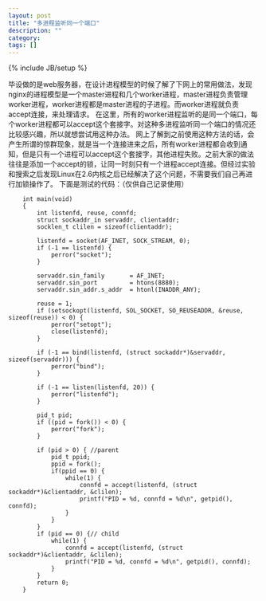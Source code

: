 ```yaml
---
layout: post
title: "多进程监听同一个端口"
description: ""
category: 
tags: []
---
```

{% include JB/setup %}

  毕设做的是web服务器，在设计进程模型的时候了解了下网上的常用做法，发现nginx的进程模型是一个master进程和几个worker进程，master进程负责管理worker进程，worker进程都是master进程的子进程。而worker进程就负责accept连接，来处理请求。
  在这里，所有的worker进程监听的是同一个端口，每个worker进程都可以accept这个套接字。对这种多进程监听同一个端口的情况还比较感兴趣，所以就想尝试用这种办法。
  网上了解到之前使用这种方法的话，会产生所谓的惊群现象，就是当一个连接进来之后，所有worker进程都会收到通知，但是只有一个进程可以accept这个套接字，其他进程失败。之前大家的做法往往是添加一个accept的锁，让同一时刻只有一个进程accept连接。但经过实验和搜索之后发现Linux在2.6内核之后已经解决了这个问题，不需要我们自己再进行加锁操作了。 
  下面是测试的代码：（仅供自己记录使用）
     
        int main(void)
        {
            int listenfd, reuse, connfd;
            struct sockaddr_in servaddr, clientaddr;
            socklen_t clilen = sizeof(clientaddr);
           
            listenfd = socket(AF_INET, SOCK_STREAM, 0);
            if (-1 == listenfd) {
                perror("socket");
            } 

            servaddr.sin_family       = AF_INET;
            servaddr.sin_port         = htons(8880);
            servaddr.sin_addr.s_addr  = htonl(INADDR_ANY); 
            
            reuse = 1;
            if (setsockopt(listenfd, SOL_SOCKET, SO_REUSEADDR, &reuse, sizeof(reuse)) < 0) {
                perror("setopt");
                close(listenfd);
            }

            if (-1 == bind(listenfd, (struct sockaddr*)&servaddr, sizeof(servaddr))) {
                perror("bind");
            }

            if (-1 == listen(listenfd, 20)) {
                perror("listenfd");
            }

            pid_t pid;
            if ((pid = fork()) < 0) {
                perror("fork");
            }

            if (pid > 0) { //parent
                pid_t ppid;
                ppid = fork();
                if(ppid == 0) {
                    while(1) {
                        connfd = accept(listenfd, (struct sockaddr*)&clientaddr, &clilen); 
                        printf("PID = %d, connfd = %d\n", getpid(), connfd); 
                    }
                }
            }
            if (pid == 0) {// child 
                while(1) {
                    connfd = accept(listenfd, (struct sockaddr*)&clientaddr, &clilen); 
                    printf("PID = %d, connfd = %d\n", getpid(), connfd); 
                }
            }
            return 0;
        }

